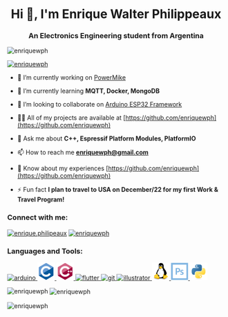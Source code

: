 <h1 align="center">Hi 👋, I'm Enrique Walter Philippeaux</h1>
<h3 align="center">An Electronics Engineering student from Argentina</h3>

<p align="left"> <img src="https://komarev.com/ghpvc/?username=enriquewph&label=Profile%20views&color=0e75b6&style=flat" alt="enriquewph" /> </p>

<p align="left"> <a href="https://github.com/ryo-ma/github-profile-trophy"><img src="https://github-profile-trophy.vercel.app/?username=enriquewph" alt="enriquewph" /></a> </p>

- 🔭 I’m currently working on [PowerMike](https://github.com/enriquewph/PowerMike)

- 🌱 I’m currently learning **MQTT, Docker, MongoDB**

- 👯 I’m looking to collaborate on [Arduino ESP32 Framework](https://github.com/espressif/arduino-esp32)

- 👨‍💻 All of my projects are available at [https://github.com/enriquewph](https://github.com/enriquewph)

- 💬 Ask me about **C++, Espressif Platform Modules, PlatformIO**

- 📫 How to reach me **enriquewph@gmail.com**

- 📄 Know about my experiences [https://github.com/enriquewph](https://github.com/enriquewph)

- ⚡ Fun fact **I plan to travel to USA on December/22 for my first Work & Travel Program!**

<h3 align="left">Connect with me:</h3>
<p align="left">
<a href="https://fb.com/enrique.philipeaux" target="blank"><img align="center" src="https://raw.githubusercontent.com/rahuldkjain/github-profile-readme-generator/master/src/images/icons/Social/facebook.svg" alt="enrique.philipeaux" height="30" width="40" /></a>
<a href="https://instagram.com/enriquewph" target="blank"><img align="center" src="https://raw.githubusercontent.com/rahuldkjain/github-profile-readme-generator/master/src/images/icons/Social/instagram.svg" alt="enriquewph" height="30" width="40" /></a>
</p>

<h3 align="left">Languages and Tools:</h3>
<p align="left"> <a href="https://www.arduino.cc/" target="_blank" rel="noreferrer"> <img src="https://cdn.worldvectorlogo.com/logos/arduino-1.svg" alt="arduino" width="40" height="40"/> </a> <a href="https://www.cprogramming.com/" target="_blank" rel="noreferrer"> <img src="https://raw.githubusercontent.com/devicons/devicon/master/icons/c/c-original.svg" alt="c" width="40" height="40"/> </a> <a href="https://www.w3schools.com/cpp/" target="_blank" rel="noreferrer"> <img src="https://raw.githubusercontent.com/devicons/devicon/master/icons/cplusplus/cplusplus-original.svg" alt="cplusplus" width="40" height="40"/> </a> <a href="https://flutter.dev" target="_blank" rel="noreferrer"> <img src="https://www.vectorlogo.zone/logos/flutterio/flutterio-icon.svg" alt="flutter" width="40" height="40"/> </a> <a href="https://git-scm.com/" target="_blank" rel="noreferrer"> <img src="https://www.vectorlogo.zone/logos/git-scm/git-scm-icon.svg" alt="git" width="40" height="40"/> </a> <a href="https://www.adobe.com/in/products/illustrator.html" target="_blank" rel="noreferrer"> <img src="https://www.vectorlogo.zone/logos/adobe_illustrator/adobe_illustrator-icon.svg" alt="illustrator" width="40" height="40"/> </a> <a href="https://www.linux.org/" target="_blank" rel="noreferrer"> <img src="https://raw.githubusercontent.com/devicons/devicon/master/icons/linux/linux-original.svg" alt="linux" width="40" height="40"/> </a> <a href="https://www.photoshop.com/en" target="_blank" rel="noreferrer"> <img src="https://raw.githubusercontent.com/devicons/devicon/master/icons/photoshop/photoshop-line.svg" alt="photoshop" width="40" height="40"/> </a> <a href="https://www.python.org" target="_blank" rel="noreferrer"> <img src="https://raw.githubusercontent.com/devicons/devicon/master/icons/python/python-original.svg" alt="python" width="40" height="40"/> </a> </p>

<p><img align="left" src="https://github-readme-stats.vercel.app/api/top-langs?username=enriquewph&show_icons=true&locale=en&layout=compact" alt="enriquewph" /></p>

<p>&nbsp;<img align="center" src="https://github-readme-stats.vercel.app/api?username=enriquewph&show_icons=true&locale=en" alt="enriquewph" /></p>

<p><img align="center" src="https://github-readme-streak-stats.herokuapp.com/?user=enriquewph&" alt="enriquewph" /></p>
